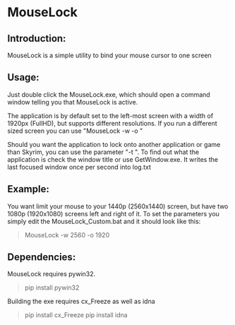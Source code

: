 # MouseLock
## Introduction:
MouseLock is a simple utility to bind your mouse cursor to one screen
    
## Usage:
Just double click the MouseLock.exe, which should open a command window telling you that MouseLock is active.

The application is by default set to the left-most screen with a width of 1920px (FullHD), but supports different resolutions.
If you run a different sized screen you can use "MouseLock -w <width of the screen in px> -o <offset from the left-most edge in px>"

Should you want the application to lock onto another application or game than Skyrim, you can use the parameter "-t <target>".
To find out what the application is check the window title or use GetWindow.exe.
It writes the last focused window once per second into log.txt

## Example:
You want limit your mouse to your 1440p (2560x1440) screen, but have two 1080p (1920x1080) screens left and right of it.
To set the parameters you simply edit the MouseLock_Custom.bat and it should look like this:
>MouseLock -w 2560 -o 1920
    
## Dependencies:
MouseLock requires pywin32.
>pip install pywin32

Building the exe requires cx_Freeze as well as idna
>pip install cx_Freeze
>pip install idna
